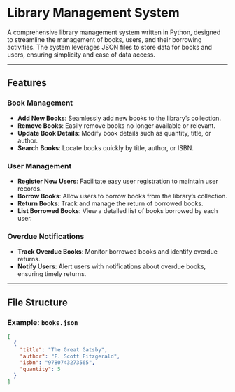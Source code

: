 # Library Management System

A comprehensive library management system written in Python, designed to streamline the management of books, users, and their borrowing activities. The system leverages JSON files to store data for books and users, ensuring simplicity and ease of data access.

---

## Features

### Book Management
- **Add New Books**: Seamlessly add new books to the library’s collection.
- **Remove Books**: Easily remove books no longer available or relevant.
- **Update Book Details**: Modify book details such as quantity, title, or author.
- **Search Books**: Locate books quickly by title, author, or ISBN.

### User Management
- **Register New Users**: Facilitate easy user registration to maintain user records.
- **Borrow Books**: Allow users to borrow books from the library’s collection.
- **Return Books**: Track and manage the return of borrowed books.
- **List Borrowed Books**: View a detailed list of books borrowed by each user.

### Overdue Notifications
- **Track Overdue Books**: Monitor borrowed books and identify overdue returns.
- **Notify Users**: Alert users with notifications about overdue books, ensuring timely returns.

---

## File Structure

### Example: `books.json`
```json
[
  {
    "title": "The Great Gatsby",
    "author": "F. Scott Fitzgerald",
    "isbn": "9780743273565",
    "quantity": 5
  }
]
